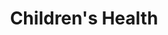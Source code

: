 ---
layout: content
data: health
title: Children's Health
isHome: true
link: https://figure.nz/search/?query=children%20health&ref=yfnz
link-ch: https://figure.nz/search/?query=health%20children&ref=yfnz
link-yo: https://figure.nz/search/?query=health%20youth&ref=yfnz
---